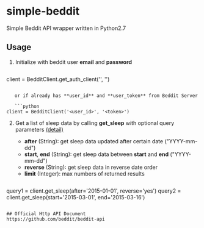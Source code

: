 # simple-beddit
Simple Beddit API wrapper written in Python2.7

## Usage
1. Initialize with beddit user **email** and **password**

   ```python
client = BedditClient.get_auth_client('<email>', '<password>')
```

   or if already has **user_id** and **user_token** from Beddit Server

   ```python
client = BedditClient('<user_id>', '<token>')
```

2. Get a list of sleep data by calling **get_sleep** with optional query parameters [(detail)](https://github.com/beddit/beddit-api/blob/master/3-Resources.md#get-apiv1useruser_idsleep)
    - **after** (String): get sleep data updated after certain date ("YYYY-mm-dd")
    - **start**, **end** (String): get sleep data between **start** and **end** ("YYYY-mm-dd")
    - **reverse** (String): get sleep data in reverse date order
    - **limit** (Integer): max numbers of returned results

   ```python
  query1 = client.get_sleep(after='2015-01-01', reverse='yes')
  query2 = client.get_sleep(start='2015-03-01', end='2015-03-16')
```

## Official Http API Document
https://github.com/beddit/beddit-api
